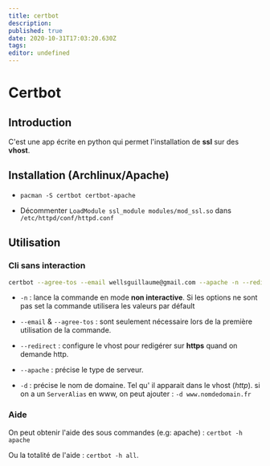```yaml
---
title: certbot
description: 
published: true
date: 2020-10-31T17:03:20.630Z
tags: 
editor: undefined
---
```


# Certbot

## Introduction

C'est une app écrite en python qui permet l'installation de **ssl** sur des
**vhost**.

## Installation (Archlinux/Apache)

* `pacman -S certbot certbot-apache`

* Décommenter `LoadModule ssl_module modules/mod_ssl.so` dans
`/etc/httpd/conf/httpd.conf`

## Utilisation

### Cli sans interaction

```sh
certbot --agree-tos --email wellsguillaume@gmail.com --apache -n --redirect -d nomdeddomaine.fr
```

* `-n` : lance la commande en mode **non interactive**. Si les options ne sont
pas set la commande utilisera les valeurs par défault

* `--email` & `--agree-tos` : sont seulement nécessaire lors de la première 
utilisation de la commande.

* `--redirect` : configure le vhost pour redigérer sur **https** quand on demande
http.

* `--apache` : précise le type de serveur.

* `-d` : précise le nom de domaine. Tel qu' il apparait dans le vhost (*http*).
si on a un `ServerAlias` en www, on peut ajouter : `-d www.nomdedomain.fr`

### Aide

On peut obtenir l'aide des sous commandes (e.g: apache) : `certbot -h apache`

Ou la totalité de l'aide : `certbot -h all`.
